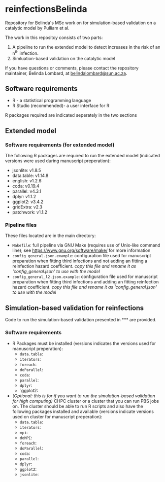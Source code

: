 # reinfectionsBelinda
Repository for Belinda's MSc work on for simulation-based validation on a catalytic model by Pulliam et al. 

The work in this repositoy consists of two parts:
1.  A pipeline to run the extended model to detect increases in the risk of an n<sup>th</sup> infection. 
2.  Simluation-based validation on the catalytic model

If you have questions or comments, please contact the repository maintainer, Belinda Lombard, at belindalombard@sun.ac.za.

## Software requirements 
-    R - a statistical programming language
-    R Studio (recommended)- a user interface for R

R packages required are indicated seperately in the two sections
## Extended model 
### Software requirements (for extended model)
The following R packages are required to run the extended model (indicated versions were used during manuscript preperation): 
-    jsonlite: v1.8.5
-    data.table: v1.14.8
-    english: v1.2.6
-    coda: v0.19.4
-    parallel: v4.3.1
-    dplyr: v1.1.2
-    ggplot2: v3.4.2
-    gridExtra: v2.3
-    patchwork: v1.1.2

### Pipeline files
These files located are in the main directory: 
-   `Makefile`: full pipeline via GNU Make (requires use of Unix-like command line); see https://www.gnu.org/software/make/ for more information
-   `config_general.json.example`:  configuration file used for manuscript preparation when fitting third infections and not adding an fitting a reinfection hazard coefficient. _copy this file and rename it as 'config_general.json' to use with the model_
-   `config_general_l2.json.example`: configuration file used for manuscript preparation when fitting third infections and adding an fitting reinfection hazard coefficient. _copy this file and rename it as 'config_general.json' to use with the model_        
## Simulation-based validation for reinfections
Code to run the simulation-based validation presented in *** are provided. 

### Software requirements
-    R Packages must be installed (versions indicates the versions used for manuscript preperation):
     -  `data.table`: 
     -  `iterators`: 
     -  `foreach`: 
     -  `doParallel`: 
     -  `coda`: 
     -  `parallel`: 
     -  `dplyr`: 
     -  `ggplot2: 
-  _(Optional: this is for if you want to run the simulation-based validation for high computing)_ 
 CHPC cluster or a cluster that you can run PBS jobs on. The cluster should be able to run R scripts and also have the following packages installed and available (versions indicate versions used on cluster for manuscript preperation):
    -   `data.table`:
    -   `iterators`:
    -   `mpi`: 
    -   `doMPI`: 
    -   `foreach`: 
    -   `doParallel`: 
    -   `coda`: 
    -   `parallel`: 
    -   `dplyr`: 
    -   `ggplot2`: 
    -   `jsonlite`: 


